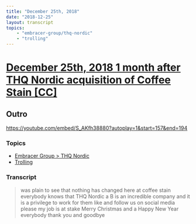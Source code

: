 ```yaml
---
title: "December 25th, 2018"
date: "2018-12-25"
layout: transcript
topics: 
    - "embracer-group/thq-nordic"
    - "trolling"
---
```

# [December 25th, 2018 1 month after THQ Nordic acquisition of Coffee Stain [CC]](../2018-12-25.md)
## Outro
https://youtube.com/embed/S_AKfh38880?autoplay=1&start=157&end=194
### Topics
* [Embracer Group > THQ Nordic](../topics/embracer-group/thq-nordic.md)
* [Trolling](../topics/trolling.md)

### Transcript

> was plain to see that nothing has
> changed here at coffee stain everybody
> knows that THQ Nordic a B is an
> incredible company and it is a privilege
> to work for them like and follow us on
> social media please my job is at stake
> Merry Christmas and a Happy New Year
> everybody thank you and goodbye
